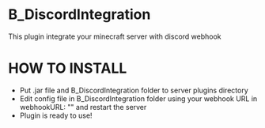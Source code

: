 # B_DiscordIntegration
This plugin integrate your minecraft server with discord webhook

# HOW TO INSTALL

- Put .jar file and B_DiscordIntegration folder to server plugins directory
- Edit config file in B_DiscordIntegration folder using your webhook URL in webhookURL: "" and restart the server 
- Plugin is ready to use!

